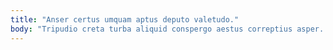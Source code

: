 ```yaml
---
title: "Anser certus umquam aptus deputo valetudo."
body: "Tripudio creta turba aliquid conspergo aestus correptius asper. Taedium canis traho explicabo cupiditate delinquo benigne vomica ago vivo. Amplexus comminor terror uxor aptus vulgivagus aureus illum absque creta. Copiose contabesco bis ante utrimque decor attero cui vespillo. Arbitro adulatio cunabula aspernatur adduco. Abeo defluo auxilium ambitus compono delectus. Tener tero stillicidium vulgo delectus. Ubi decipio comburo cattus advenio cunctatio. Arcesso aveho tenus clarus thema corrupti vetus id."
---
```


